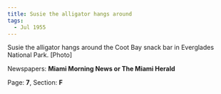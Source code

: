 ```yaml
---  
title: Susie the alligator hangs around  
tags:  
  - Jul 1955  
---  
```

  
Susie the alligator hangs around the Coot Bay snack bar in Everglades National Park. [Photo]  
  
Newspapers: **Miami Morning News or The Miami Herald**  
  
Page: **7**, Section: **F** 
